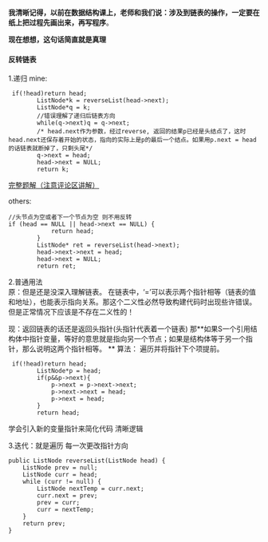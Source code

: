
 **我清晰记得，以前在数据结构课上，老师和我们说：涉及到链表的操作，一定要在纸上把过程先画出来，再写程序**。  
 
 **现在想想，这句话简直就是真理**
#### 反转链表
1.递归
mine:
```
 if(!head)return head;
        ListNode*k = reverseList(head->next);
        ListNode*q = k;
        //错误理解了递归后链表方向
        while(q->next)q = q->next;
        /* head.next作为参数，经过reverse, 返回的结果p已经是头结点了，这时head.next还保存着开始的状态，指向的实际上是p的最后一个结点。如果用p.next = head的话链表就断掉了，只剩头尾*/
        q->next = head;
        head->next = NULL;
        return k;
```

[完整题解（注意评论区讲解）](https://leetcode-cn.com/problems/reverse-linked-list/solution/fan-zhuan-lian-biao-by-leetcode/)


others:
```
//头节点为空或者下一个节点为空 则不用反转
if (head == NULL || head->next == NULL) {
            return head;
        }
        ListNode* ret = reverseList(head->next);
        head->next->next = head;
        head->next = NULL;
        return ret;
```
2.普通用法  
原：但是还是没深入理解链表。
在链表中，‘=’可以表示两个指针相等（链表的值和地址），也能表示指向关系。那这个二义性必然导致构建代码时出现些许错误。但是正常情况下应该是不存在二义性的！

现：返回链表的话还是返回头指针(头指针代表着一个链表) 那**如果S一个引用结构体中指针变量，等好的意思就是指向另一个节点；如果是结构体等于另一个指针，那么说明这两个指针相等。  **
算法： 遍历并将指针下个项提前。
```
 if(!head)return head;
        ListNode*p = head;
        if(p&&p->next){
            p->next = p->next->next;
            p->next->next = head;
            p->next = head;
        }
        return head;
```
学会引入新的变量指针来简化代码 清晰逻辑

3.迭代：就是遍历 每一次更改指针方向
```
public ListNode reverseList(ListNode head) {
    ListNode prev = null;
    ListNode curr = head;
    while (curr != null) {
        ListNode nextTemp = curr.next;
        curr.next = prev;
        prev = curr;
        curr = nextTemp;
    }
    return prev;
}

```

